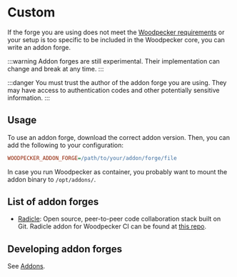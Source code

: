 # Custom

If the forge you are using does not meet the [Woodpecker requirements](../../../92-development/02-core-ideas.md#forges) or your setup is too specific to be included in the Woodpecker core, you can write an addon forge.

:::warning
Addon forges are still experimental. Their implementation can change and break at any time.
:::

:::danger
You must trust the author of the addon forge you are using. They may have access to authentication codes and other potentially sensitive information.
:::

## Usage

To use an addon forge, download the correct addon version. Then, you can add the following to your configuration:

```ini
WOODPECKER_ADDON_FORGE=/path/to/your/addon/forge/file
```

In case you run Woodpecker as container, you probably want to mount the addon binary to `/opt/addons/`.

## List of addon forges

- [Radicle](https://radicle.xyz/): Open source, peer-to-peer code collaboration stack built on Git. Radicle addon for Woodpecker CI can be found at [this repo](https://explorer.radicle.gr/nodes/seed.radicle.gr/rad:z39Cf1XzrvCLRZZJRUZnx9D1fj5ws).

## Developing addon forges

See [Addons](../../../92-development/100-addons.md).
